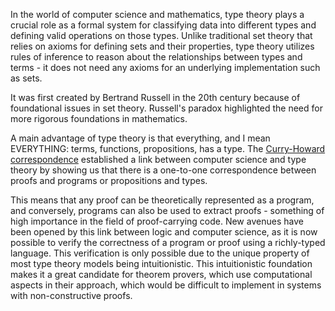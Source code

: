 In the world of computer science and mathematics, type theory plays a crucial role as a formal system for classifying data into different types and defining valid operations on those types. Unlike traditional set theory that relies on axioms for defining sets and their properties, type theory utilizes rules of inference to reason about the relationships between types and terms - it does not need any axioms for an underlying implementation such as sets.

It was first created by Bertrand Russell in the 20th century because of foundational issues in set theory. Russell's paradox highlighted the need for more rigorous foundations in mathematics.

A main advantage of type theory is that everything, and I mean EVERYTHING: terms, functions, propositions, has a type. The [Curry-Howard correspondence](https://en.wikipedia.org/wiki/Curry%E2%80%93Howard_correspondence) established a link between computer science and type theory by showing us that there is a one-to-one correspondence between proofs and programs or propositions and types.

This means that any proof can be theoretically represented as a program, and conversely, programs can also be used to extract proofs - something of high importance in the field of proof-carrying code. New avenues have been opened by this link between logic and computer science, as it is now possible to verify the correctness of a program or proof using a richly-typed language. This verification is only possible due to the unique property of most type theory models being intuitionistic. This intuitionistic foundation makes it a great candidate for theorem provers, which use computational aspects in their approach, which would be difficult to implement in systems with non-constructive proofs.